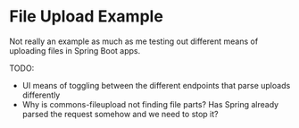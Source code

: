 File Upload Example
===================
Not really an example as much as me testing out different means of uploading files in Spring Boot apps.

TODO:
* UI means of toggling between the different endpoints that parse uploads differently
* Why is commons-fileupload not finding file parts?  Has Spring already parsed the request somehow and we need to stop it?
